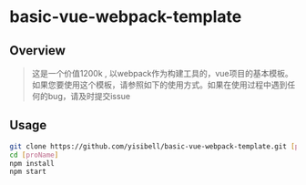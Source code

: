 # basic-vue-webpack-template

## Overview
> 这是一个价值1200k , 以webpack作为构建工具的，vue项目的基本模板。
> 如果您要使用这个模板，请参照如下的使用方式。如果在使用过程中遇到任何的bug，请及时提交issue

## Usage
``` bash
git clone https://github.com/yisibell/basic-vue-webpack-template.git [proName]
cd [proName]
npm install
npm start
```
